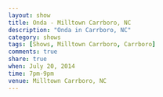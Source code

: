 ```yaml
---
layout: show
title: Onda - Milltown Carrboro, NC
description: "Onda in Carrboro, NC"
category: shows
tags: [Shows, Milltown Carrboro, Carrboro]
comments: true
share: true
when: July 20, 2014
time: 7pm-9pm
venue: Milltown Carrboro, NC
---
```

